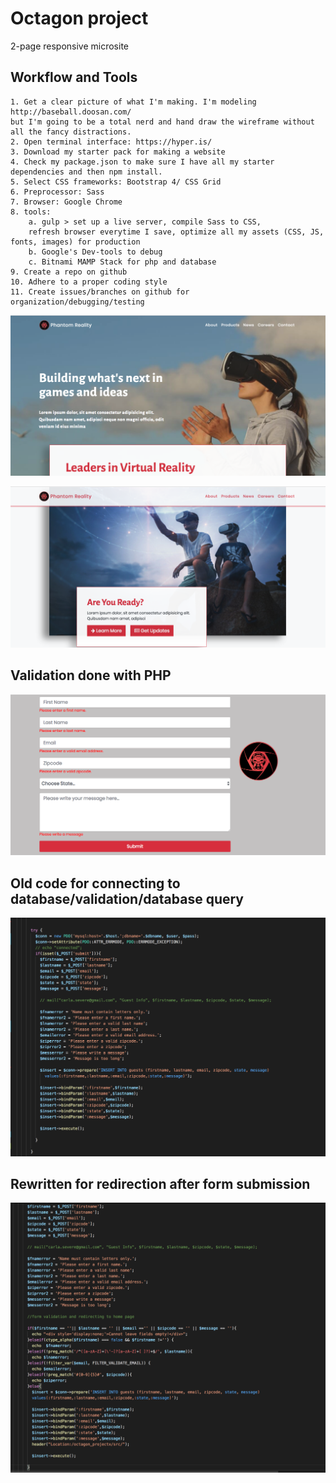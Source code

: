 # Octagon project
2-page responsive microsite 

## Workflow and Tools

	1. Get a clear picture of what I'm making. I'm modeling http://baseball.doosan.com/ 
	but I'm going to be a total nerd and hand draw the wireframe without all the fancy distractions. 
	2. Open terminal interface: https://hyper.is/
	3. Download my starter pack for making a website 
	4. Check my package.json to make sure I have all my starter dependencies and then npm install.
	5. Select CSS frameworks: Bootstrap 4/ CSS Grid
	6. Preprocessor: Sass
	7. Browser: Google Chrome
	8. tools: 
		a. gulp > set up a live server, compile Sass to CSS, 
		refresh browser everytime I save, optimize all my assets (CSS, JS, fonts, images) for production 
		b. Google's Dev-tools to debug
		c. Bitnami MAMP Stack for php and database 
	9. Create a repo on github
	10. Adhere to a proper coding style 
	11. Create issues/branches on github for organization/debugging/testing 
	
	
	
<p align='center'>
  <img src="readme/homescreen.png">
</p>

<p align='center'>
  <img src="readme/sample.png">
</p>

## Validation done with PHP
<p align='center'>
  <img src="readme/phpvalidation.png">
</p>

## Old code for connecting to database/validation/database query
<p align='center'>
  <img src="readme/oldcode.png">
</p>

## Rewritten for redirection after form submission 
<p align='center'>
  <img src="readme/refactored.png">
</p>

